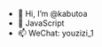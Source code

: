 - 👋 Hi, I’m @kabutoa
- 👀 JavaScript
- 📫 WeChat: youzizi_1

<!---
kabutoa/kabutoa is a ✨ special ✨ repository because its `README.md` (this file) appears on your GitHub profile.
You can click the Preview link to take a look at your changes.
--->
